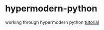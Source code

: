 # hypermodern-python
working through hypermodern python [tutorial](https://cjolowicz.github.io/posts/hypermodern-python-01-setup/)
